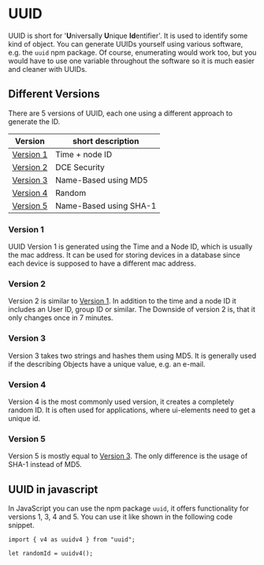# UUID

UUID is short for '**U**niversally **U**nique **Id**entifier'. It is used to identify some kind of object. You can generate UUIDs yourself using various software, e.g. the `uuid` npm package. Of course, enumerating would work too, but you would have to use one variable throughout the software so it is much easier and cleaner with UUIDs.

## Different Versions

There are 5 versions of UUID, each one using a different approach to generate the ID.

| Version                 | short description      |
| ----------------------- | ---------------------- |
| [Version 1](#version-1) | Time + node ID         |
| [Version 2](#version-2) | DCE Security           |
| [Version 3](#version-3) | Name-Based using MD5   |
| [Version 4](#version-4) | Random                 |
| [Version 5](#version-5) | Name-Based using SHA-1 |

### Version 1

UUID Version 1 is generated using the Time and a Node ID, which is usually the mac address. It can be used for storing devices in a database since each device is supposed to have a different mac address.

### Version 2

Version 2 is similar to [Version 1](#version-1). In addition to the time and a node ID it includes an User ID, group ID or similar. The Downside of version 2 is, that it only changes once in 7 minutes.

### Version 3

Version 3 takes two strings and hashes them using MD5. It is generally used if the describing Objects have a unique value, e.g. an e-mail.

### Version 4

Version 4 is the most commonly used version, it creates a completely random ID. It is often used for applications, where ui-elements need to get a unique id.

### Version 5

Version 5 is mostly equal to [Version 3](#version-3). The only difference is the usage of SHA-1 instead of MD5.

## UUID in javascript

In JavaScript you can use the npm package `uuid`, it offers functionality for versions 1, 3, 4 and 5. You can use it like shown in the following code snippet.

```tsx
import { v4 as uuidv4 } from "uuid";

let randomId = uuidv4();
```
